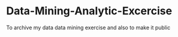 # Data-Mining-Analytic-Excercise
To archive my data data mining exercise and also to make it public
